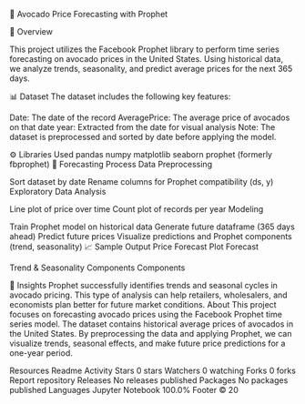 🥑 Avocado Price Forecasting with Prophet

📌 Overview

This project utilizes the Facebook Prophet library to perform time series forecasting on avocado prices in the United States. Using historical data, we analyze trends, seasonality, and predict average prices for the next 365 days.

📊 Dataset
The dataset includes the following key features:

Date: The date of the record
AveragePrice: The average price of avocados on that date
year: Extracted from the date for visual analysis
Note: The dataset is preprocessed and sorted by date before applying the model.

⚙️ Libraries Used
pandas
numpy
matplotlib
seaborn
prophet (formerly fbprophet)
🚀 Forecasting Process
Data Preprocessing

Sort dataset by date
Rename columns for Prophet compatibility (ds, y)
Exploratory Data Analysis

Line plot of price over time
Count plot of records per year
Modeling

Train Prophet model on historical data
Generate future dataframe (365 days ahead)
Predict future prices
Visualize predictions and Prophet components (trend, seasonality)
📈 Sample Output
Price Forecast Plot
Forecast

Trend & Seasonality Components
Components

🧠 Insights
Prophet successfully identifies trends and seasonal cycles in avocado pricing.
This type of analysis can help retailers, wholesalers, and economists plan better for future market conditions.
About
This project focuses on forecasting avocado prices using the Facebook Prophet time series model. The dataset contains historical average prices of avocados in the United States. By preprocessing the data and applying Prophet, we can visualize trends, seasonal effects, and make future price predictions for a one-year period.

Resources
 Readme
 Activity
Stars
 0 stars
Watchers
 0 watching
Forks
 0 forks
Report repository
Releases
No releases published
Packages
No packages published
Languages
Jupyter Notebook
100.0%
Footer
© 20
